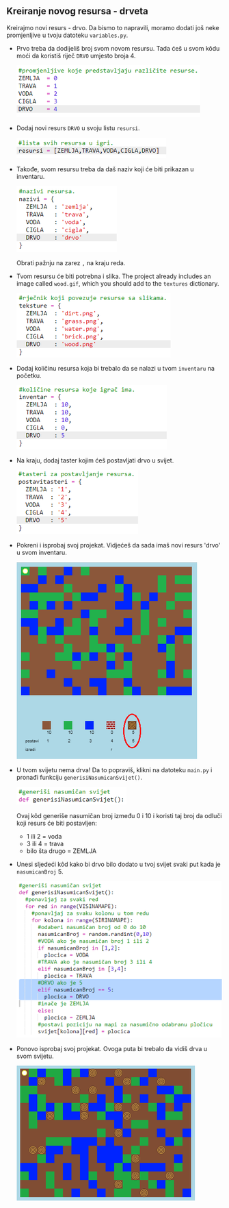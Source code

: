 ## Kreiranje novog resursa - drveta

Kreirajmo novi resurs - drvo. Da bismo to napravili, moramo dodati još neke promjenljive u tvoju datoteku `variables.py`.

+ Prvo treba da dodijeliš broj svom novom resursu. Tada ćeš u svom kôdu moći da koristiš riječ `DRVO` umjesto broja 4.
    
    ![screenshot](images/craft-wood-const.png)

+ Dodaj novi resurs `DRVO` u svoju listu `resursi`.
    
    ![screenshot](images/craft-wood-resources.png)

+ Takođe, svom resursu treba da daš naziv koji će biti prikazan u inventaru.
    
    ![screenshot](images/craft-wood-name.png)
    
    Obrati pažnju na zarez `,` na kraju reda.

+ Tvom resursu će biti potrebna i slika. The project already includes an image called `wood.gif`, which you should add to the `textures` dictionary.
    
    ![screenshot](images/craft-wood-texture.png)

+ Dodaj količinu resursa koja bi trebalo da se nalazi u tvom `inventaru` na početku.
    
    ![screenshot](images/craft-wood-inventory.png)

+ Na kraju, dodaj taster kojim ćeš postavljati drvo u svijet.
    
    ![screenshot](images/craft-wood-placekey.png)

+ Pokreni i isprobaj svoj projekat. Vidjećeš da sada imaš novi resurs 'drvo' u svom inventaru.
    
    ![screenshot](images/craft-wood-test.png)

+ U tvom svijetu nema drva! Da to popraviš, klikni na datoteku `main.py` i pronađi funkciju `generisiNasumicanSvijet()`.
    
    ![screenshot](images/craft-wood-random1.png)
    
    Ovaj kôd generiše nasumičan broj između 0 i 10 i koristi taj broj da odluči koji resurs će biti postavljen:
    
    + 1 ili 2 = voda
    + 3 ili 4 = trava
    + bilo šta drugo = ZEMLJA

+ Unesi sljedeći kôd kako bi drvo bilo dodato u tvoj svijet svaki put kada je `nasumicanBroj` 5.
    
    ![screenshot](images/craft-wood-random2.png)

+ Ponovo isprobaj svoj projekat. Ovoga puta bi trebalo da vidiš drva u svom svijetu.
    
    ![screenshot](images/craft-wood-test2.png)
